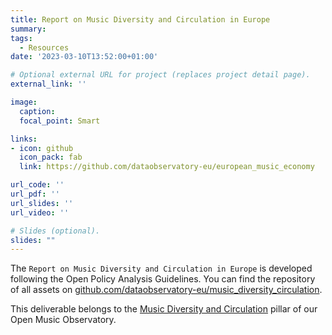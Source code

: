 ```yaml
---
title: Report on Music Diversity and Circulation in Europe
summary: 
tags:
  - Resources
date: '2023-03-10T13:52:00+01:00'

# Optional external URL for project (replaces project detail page).
external_link: ''

image:
  caption: 
  focal_point: Smart

links:
- icon: github
  icon_pack: fab
  link: https://github.com/dataobservatory-eu/european_music_economy

url_code: ''
url_pdf: ''
url_slides: ''
url_video: ''

# Slides (optional).
slides: ""
---
```


The `Report on Music Diversity and Circulation in Europe` is developed following the Open Policy Analysis Guidelines.  You can find the repository of all assets on [github.com/dataobservatory-eu/music_diversity_circulation](https://github.com/dataobservatory-eu/music_diversity_circulation).

This deliverable belongs to the [Music Diversity and Circulation](https://music.dataobservatory.eu/pillar/diversity-circulation/) pillar of our Open Music Observatory.